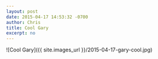 ```yaml
---
layout: post
date: 2015-04-17 14:53:32 -0700
author: Chris
title: Cool Gary
excerpt: no
---
```


![Cool Gary]({{ site.images_url }}/2015-04-17-gary-cool.jpg)